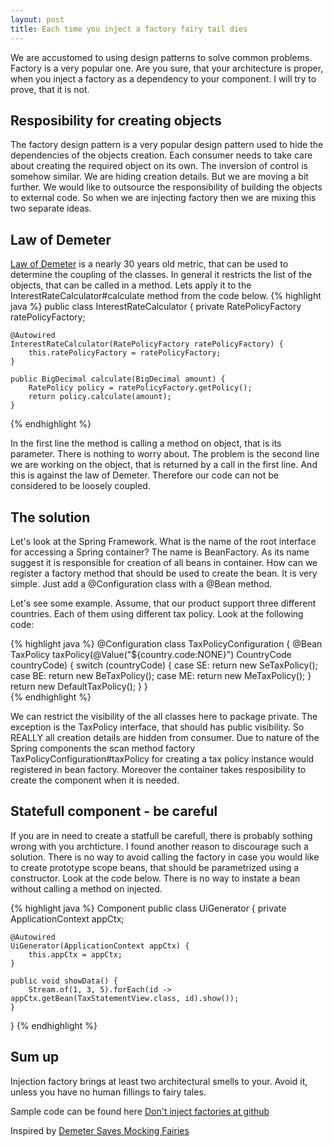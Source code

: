 ```yaml
---
layout: post
title: Each time you inject a factory fairy tail dies
---
```


We are accustomed to using design patterns to solve common problems. Factory is a very popular one. Are you sure, that your architecture is proper, when you inject a factory as a dependency to your component. I will try to prove, that it is not.

## Resposibility for creating objects

The factory design pattern is a very popular design pattern used to hide the dependencies of the objects creation. Each consumer needs to take care about creating the required object on its own. The inversion of control is somehow similar. We are hiding creation details. But we are moving a bit further. We would like to outsource the responsibility of building the objects to external code. So when we are injecting factory then we are mixing this two separate ideas. 

## Law of Demeter

[Law of Demeter](https://en.wikipedia.org/wiki/Law_of_Demeter) is a nearly 30 years old metric, that can be used to determine the coupling of the classes. In general it restricts the list of the objects, that can be called in a method. Lets apply it to the InterestRateCalculator#calculate method from the code below.
{% highlight java %}
public class InterestRateCalculator {
    private RatePolicyFactory ratePolicyFactory;

    @Autowired
    InterestRateCalculator(RatePolicyFactory ratePolicyFactory) {
        this.ratePolicyFactory = ratePolicyFactory;
    }

    public BigDecimal calculate(BigDecimal amount) {
        RatePolicy policy = ratePolicyFactory.getPolicy();
        return policy.calculate(amount);
    }
{% endhighlight %}

In the first line the method is calling a method on object, that is its parameter. There is nothing to worry about. The problem is the second line we are working on the object, that is returned by a call in the first line. And this is against the law of Demeter. Therefore our code can not be considered to be loosely coupled.
      
## The solution

Let's look at the Spring Framework. What is the name of the root interface for accessing a Spring container? The name is BeanFactory. As its name suggest it is responsible for creation of all beans in container. How can we register a factory method that should be used to create the bean. It is very simple. Just add a @Configuration class with a @Bean method.

Let's see some example. Assume, that our product support three different countries. Each of them using different tax policy. Look at the following code:

{% highlight java %}
@Configuration
class TaxPolicyConfiguration {
    @Bean
    TaxPolicy taxPolicy(@Value("${country.code:NONE}") CountryCode countryCode) {
        switch (countryCode) {
            case SE: return new SeTaxPolicy();
            case BE: return new BeTaxPolicy();
            case ME: return new MeTaxPolicy();
        }
        return new DefaultTaxPolicy();
    }
}   
{% endhighlight %}

We can restrict the visibility of the all classes here to package private. The exception is the TaxPolicy interface, that should has public visibility. So REALLY all creation details are hidden from consumer. Due to nature of the Spring components the scan method factory TaxPolicyConfiguration#taxPolicy for creating a tax policy instance would registered in bean factory.  Moreover the container takes resposibility to create the component when it is needed.

## Statefull component - be careful
If you are in need to create a statfull be carefull, there is probably sothing wrong with you archticture. I found another reason to discourage such a solution. There is no way to avoid calling the factory in case you would like to create prototype scope beans, that should be parametrized using a constructor. Look at the code below. There is no way to instate a bean without calling a method on injected.

{% highlight java %}
Component
public class UiGenerator {
    private ApplicationContext appCtx;

    @Autowired
    UiGenerator(ApplicationContext appCtx) {
        this.appCtx = appCtx;
    }

    public void showData() {
        Stream.of(1, 3, 5).forEach(id -> appCtx.getBean(TaxStatementView.class, id).show());
    }
}
{% endhighlight %}

## Sum up
Injection factory brings at least two architectural smells to your. Avoid it, unless you have no human fillings to fairy tales. 

Sample code can be found here [Don't inject factories at github](https://github.com/karolkalinski/dontinjectfactories)

Inspired by [Demeter Saves Mocking Fairies](http://dearjunior.blogspot.com/2009/11/demeter-saves-mocking-fairies.html)
